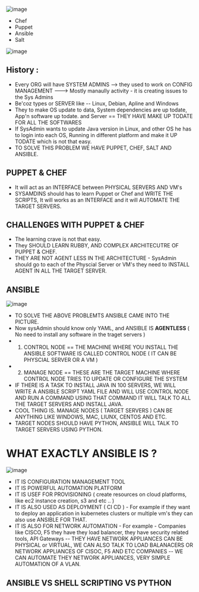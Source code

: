![image](https://github.com/pavankumar0077/ansible-zero-to-hero/assets/40380941/3b068ffd-48c2-4109-8aa7-cf0c14b81ed7)

- Chef
- Puppet
- Ansible
- Salt

![image](https://github.com/pavankumar0077/ansible-zero-to-hero/assets/40380941/3734051b-6a43-493f-8436-8060d20c8a26)

History :
--
- Every ORG will have SYSTEM ADMINS --> they used to work on CONFIG MANAGEMENT ---> Mostly manaully activity - it is creating issues to the Sys Admins
- Be'coz types or SERVER like -- Linux, Debian, Apline and Windows
- They to make OS update to data, System dependencies are up todate, App'n software up todate. and Server == THEY HAVE MAKE UP TODATE FOR ALL THE SOFTWARES
- If SysAdmin wants to update Java version in Linux, and other OS he has to login into each OS, Running in different platform and make it UP TODATE which is not that easy.
- TO SOLVE THIS PROBLEM WE HAVE PUPPET, CHEF, SALT AND ANSIBLE.

PUPPET & CHEF
--
- It will act as an INTERFACE between PHYSICAL SERVERS AND VM's
- SYSAMDINS should has to learn Puppet or Chef and WRITE THE SCRIPTS, It will works as an INTERFACE and it will AUTOMATE THE TARGET SERVERS.

CHALLENGES WITH PUPPET & CHEF 
--
- The learning crave is not that easy.
- They SHOULD LEARN RUBBY, AND COMPLEX ARCHITECUTRE OF PUPPET & CHEF.
- THEY ARE NOT AGENT LESS IN THE ARCHITECTURE  -  SysAdmin should go to each of the Physcial Server or VM's they need to INSTALL AGENT IN ALL THE TARGET SERVER.

ANSIBLE
--

![image](https://github.com/pavankumar0077/ansible-zero-to-hero/assets/40380941/d24e8f1a-a41a-4683-85b9-2cff494319b7)

- TO SOLVE THE ABOVE PROBLEMTS ANSIBLE CAME INTO THE PICTURE.
- Now sysAdmin should know only YAML, and ANSIBLE IS **AGENTLESS** ( No need to install any software in the traget servers )
- 1. CONTROL NODE == THE MACHINE WHERE YOU INSTALL THE ANSIBLE SOFTWARE IS CALLED CONTROL NODE ( IT CAN BE PHYSCIAL SERVER OR A VM )
- 2. MANAGE NODE == THESE ARE THE TARGET MACHINE WHERE CONTROL NODE TRIES TO UPDATE OR CONFIGURE THE SYSTEM
- IF THERE IS A TASK TO INSTALL JAVA IN 100 SERVERS, WE WILL WRITE A ANSIBLE SCRIPT YAML FILE AND WILL USE CONTROL NODE AND RUN A COMMAND USING THAT COMMAND IT WILL TALK TO ALL THE TARGET SERVERS AND INSTALL JAVA.
- COOL THING IS. MANAGE NODES ( TARGET SERVERS ) CAN BE ANYTHING LIKE WINDOWS, MAC, LIUNX, CENTOS AND ETC.
- TARGET NODES SHOULD HAVE PYTHON, ANSIBLE WILL TALK TO TARGET SERVERS USING PYTHON.

WHAT EXACTLY ANSIBLE IS ? 
==

![image](https://github.com/pavankumar0077/ansible-zero-to-hero/assets/40380941/fb467692-b588-4668-b9d9-2258d4067902)

- IT IS CONFIGURATION MANAGEMENT TOOL
- IT IS POWERFUL AUTOMATION PLATFORM
- IT IS USEF FOR PROVISIONING ( create resources on cloud platforms, like ec2 instance creation, s3 and etc .. )
- IT IS ALSO USED AS DEPLOYMENT ( CI CD ) - For example if they want to deploy an application in kubernetes clusters or multiple vm's they can also use ANSIBLE FOR THAT.
- IT IS ALSO FOR NETWORK AUTOMATION - For example - Companies like CISCO, F5 they have they load balancer, they have security related tools, API Gateways -- THEY HAVE NETWORK APPLIANCES CAN BE PHYSICAL or VIRTUAL, WE CAN ALSO TALK TO LOAD BALANACERS OR NETWORK APPLIANCES OF CISOC, F5 AND ETC COMPANIES -- WE CAN AUTOMATE THEY NETWORK APPLIANCES, VERY SIMPLE AUTOMATION OF A VLAN.


ANSIBLE VS SHELL SCRIPTING VS PYTHON
--

